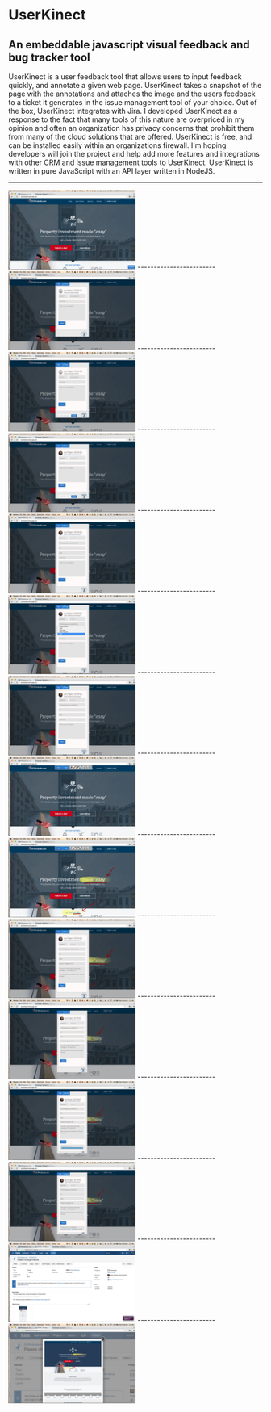 UserKinect
===========

An embeddable javascript visual feedback and bug tracker tool
-------------------------------------------------------------

UserKinect is a user feedback tool that allows users to input feedback quickly, and annotate a given web page.
UserKinect takes a snapshot of the page with the annotations and attaches the image and the users feedback to
a ticket it generates in the issue management tool of your choice.  Out of the box, UserKinect integrates with
Jira.  I developed UserKinect as a response to the fact that many tools of this nature are overpriced in my
opinion and often an organization has privacy concerns that prohibit them from many of the cloud solutions that
are offered.  UserKinect is free, and can be installed easily within an organizations firewall.  I'm hoping
developers will join the project and help add more features and integrations with other CRM and issue management
tools to UserKinect.  UserKinect is written in pure JavaScript with an API layer written in NodeJS.



------------------------
<img src="/screenshots/shot1.png" width="50%" >
------------------------
<img src="/screenshots/shot2.png" width="50%" >
------------------------
<img src="/screenshots/shot3.png" width="50%" >
------------------------
<img src="/screenshots/shot4.png" width="50%" >
------------------------
<img src="/screenshots/shot5.png" width="50%" >
------------------------
<img src="/screenshots/shot6.png" width="50%" >
------------------------
<img src="/screenshots/shot7.png" width="50%" >
------------------------
<img src="/screenshots/shot8.png" width="50%" >
------------------------
<img src="/screenshots/shot9.png" width="50%" >
------------------------
<img src="/screenshots/shot10.png" width="50%" >
------------------------
<img src="/screenshots/shot11.png" width="50%" >
------------------------
<img src="/screenshots/shot12.png" width="50%" >
------------------------
<img src="/screenshots/shot13.png" width="50%" >
------------------------
<img src="/screenshots/shot14.png" width="50%" >
------------------------
<img src="/screenshots/shot15.png" width="50%" >
